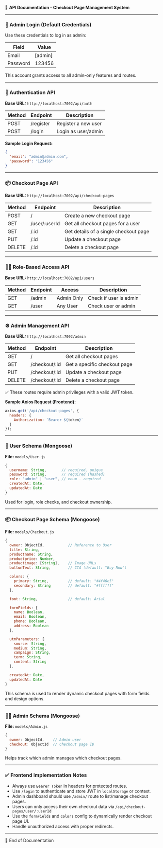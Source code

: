 📘 **API Documentation – Checkout Page Management System**

---

### 🔐 Admin Login (Default Credentials)

Use these credentials to log in as admin:

| Field    | Value                                     |
| -------- | ----------------------------------------- |
| Email    | [admin] |
| Password | 123456                                    |

This account grants access to all admin-only features and routes.

---

### 🔑 Authentication API

**Base URL:** `http://localhost:7002/api/auth`

| Method | Endpoint  | Description         |
| ------ | --------- | ------------------- |
| POST   | /register | Register a new user |
| POST   | /login    | Login as user/admin |

**Sample Login Request:**

```json
{
  "email": "admin@admin.com",
  "password": "123456"
}
```

---

### 📦 Checkout Page API

**Base URL:** `http://localhost:7002/api/checkout-pages`

| Method | Endpoint       | Description                           |
| ------ | -------------- | ------------------------------------- |
| POST   | /              | Create a new checkout page            |
| GET    | /user/\:userId | Get all checkout pages for a user     |
| GET    | /\:id          | Get details of a single checkout page |
| PUT    | /\:id          | Update a checkout page                |
| DELETE | /\:id          | Delete a checkout page                |

---

### 🧑‍💼 Role-Based Access API

**Base URL:** `http://localhost:7002/api/users`

| Method | Endpoint | Access     | Description            |
| ------ | -------- | ---------- | ---------------------- |
| GET    | /admin   | Admin Only | Check if user is admin |
| GET    | /user    | Any User   | Check user or admin    |

---

### ⚙️ Admin Management API

**Base URL:** `http://localhost:7002/admin`

| Method | Endpoint       | Description                  |
| ------ | -------------- | ---------------------------- |
| GET    | /              | Get all checkout pages       |
| GET    | /checkout/\:id | Get a specific checkout page |
| PUT    | /checkout/\:id | Update a checkout page       |
| DELETE | /checkout/\:id | Delete a checkout page       |

✅ These routes require admin privileges with a valid JWT token.

**Sample Axios Request (Frontend):**

```js
axios.get('/api/checkout-pages', {
  headers: {
    Authorization: `Bearer ${token}`
  }
});
```

---

### 👤 User Schema (Mongoose)

**File:** `models/User.js`

```js
{
  username: String,       // required, unique
  password: String,       // required (hashed)
  role: "admin" | "user", // enum - required
  createdAt: Date,
  updatedAt: Date
}
```

Used for login, role checks, and checkout ownership.

---

### 📦 Checkout Page Schema (Mongoose)

**File:** `models/Checkout.js`

```js
{
  owner: ObjectId,           // Reference to User
  title: String,
  productname: String,
  productprice: Number,
  productimage: [String],    // Image URLs
  buttonText: String,        // CTA (default: "Buy Now")

  colors: {
    primary: String,         // default: "#4f46e5"
    secondary: String        // default: "#ffffff"
  },

  font: String,              // default: Arial

  formFields: {
    name: Boolean,
    email: Boolean,
    phone: Boolean,
    address: Boolean
  },

  utmParameters: {
    source: String,
    medium: String,
    campaign: String,
    term: String,
    content: String
  },

  createdAt: Date,
  updatedAt: Date
}
```

This schema is used to render dynamic checkout pages with form fields and design options.

---

### 🧑‍💼 Admin Schema (Mongoose)

**File:** `models/Admin.js`

```js
{
  owner: ObjectId,    // Admin user
  checkout: ObjectId  // Checkout page ID
}
```

Helps track which admin manages which checkout pages.

---

### ✅ Frontend Implementation Notes

* Always use `Bearer Token` in headers for protected routes.
* Use `/login` to authenticate and store JWT in `localStorage` or context.
* Admin dashboard should use `/admin/` route to list/manage checkout pages.
* Users can only access their own checkout data via `/api/checkout-pages/user/:userId`
* Use the `formFields` and `colors` config to dynamically render checkout page UI.
* Handle unauthorized access with proper redirects.

---

🧾 End of Documentation
